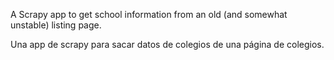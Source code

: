 ﻿A Scrapy app to get school information from an old (and somewhat unstable) listing page.

Una app de scrapy para sacar datos de colegios de una página de colegios.
